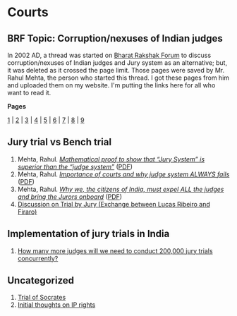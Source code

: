 # Courts

## BRF Topic: Corruption/nexuses of Indian judges

In 2002 AD, a thread was started on [Bharat Rakshak Forum](https://forums.bharat-rakshak.com/) to discuss corruption/nexuses of Indian judges and Jury system as an alternative; but, it was deleted as it crossed the page limit. Those pages were saved by Mr. Rahul Mehta, the person who started this thread. I got these pages from him and uploaded them on my website. I'm putting the links here for all who want to read it.

**Pages**

[1](https://vinamrsachdeva.github.io/courts/BRF,year2002.judge_vs_jury.01.htm) | [2](https://vinamrsachdeva.github.io/courts/BRF,year2002.judge_vs_jury.02.htm) | [3](https://vinamrsachdeva.github.io/courts/BRF,year2002.judge_vs_jury.03.htm) | [4](https://vinamrsachdeva.github.io/courts/BRF,year2002.judge_vs_jury.04.htm) | [5](https://vinamrsachdeva.github.io/courts/BRF,year2002.judge_vs_jury.05.htm) | [6](https://vinamrsachdeva.github.io/courts/BRF,year2002.judge_vs_jury.06.htm) | [7](https://vinamrsachdeva.github.io/courts/BRF,year2002.judge_vs_jury.07.htm) | [8](https://vinamrsachdeva.github.io/courts/BRF,year2002.judge_vs_jury.08.htm) | [9](https://vinamrsachdeva.github.io/a_proc_list/BRF,year2002.judge_vs_jury.09.htm)

## Jury trial vs Bench trial

1. Mehta, Rahul. [*Mathematical proof to show that “Jury System” is superior than the “judge system”*](https://vinamrsachdeva.github.io/courts/jury/401.html) ([PDF](https://rahulmehta.com/401.pdf))
2. Mehta, Rahul. [*Importance of courts and why judge system ALWAYS fails*](https://vinamrsachdeva.github.io/courts/jury/402.html) ([PDF](https://rahulmehta.com/402.pdf))
3. Mehta, Rahul. [*Why we, the citizens of India, must expel ALL the judges and bring the Jurors onboard*](https://vinamrsachdeva.github.io/courts/jury/403.html) ([PDF](https://rahulmehta.com/403.pdf))
4. [Discussion on Trial by Jury (Exchange between Lucas Ribeiro and Firaro)](vinamrsachdeva.github.io/courts/jury/lucas-and-firaro.md)

## Implementation of jury trials in India

1. [How many more judges will we need to conduct 200,000 jury trials concurrently?](vinamrsachdeva.github.io/courts/implement#1)

## Uncategorized

1. [Trial of Socrates](https://vinamrsachdeva.github.io/courts/socrates)
2. [Initial thoughts on IP rights](https://vinamrsachdeva.github.io/courts/ip1)
